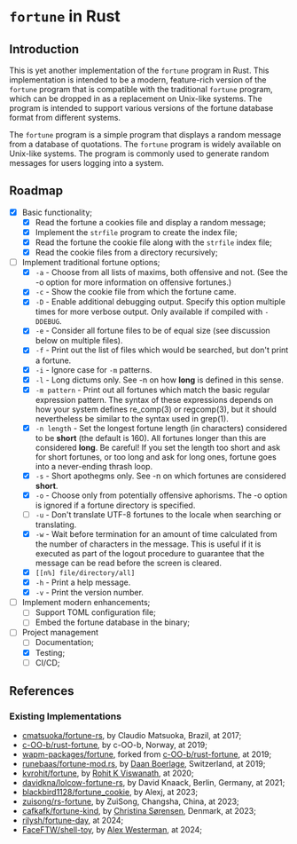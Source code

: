 

# `fortune` in Rust

## Introduction

This is yet another implementation of the `fortune` program in Rust. This implementation is intended to be a modern, feature-rich version of the `fortune` program that is compatible with the traditional `fortune` program, which can be dropped in as a replacement on Unix-like systems. The program is intended to support various versions of the fortune database format from different systems.

The `fortune` program is a simple program that displays a random message from a database of quotations. The `fortune` program is widely available on Unix-like systems. The program is commonly used to generate random messages for users logging into a system.

## Roadmap

- [x] Basic functionality;
  - [x] Read the fortune a cookies file and display a random message;
  - [x] Implement the `strfile` program to create the index file;
  - [x] Read the fortune the cookie file along with the `strfile` index file;
  - [x] Read the cookie files from a directory recursively;
- [ ] Implement traditional fortune options;
  - [x] `-a` - Choose from all lists of maxims, both offensive and not.  (See the -o option for more information on offensive fortunes.)
  - [x] `-c` - Show the cookie file from which the fortune came.
  - [x] `-D` - Enable additional debugging output.  Specify this option multiple times for more verbose output.  Only available if compiled with `-DDEBUG`.
  - [x] `-e` - Consider all fortune files to be of equal size (see discussion below on multiple files).
  - [x] `-f` - Print out the list of files which would be searched, but don't print a fortune.
  - [x] `-i` - Ignore case for `-m` patterns.
  - [x] `-l` - Long dictums only.  See -n on how **long** is defined in this sense.
  - [x] `-m pattern` - Print out all fortunes which match the basic regular expression pattern.  The syntax of these expressions depends  on  how your system defines re_comp(3) or regcomp(3), but it should nevertheless be similar to the syntax used in grep(1).
  - [x] `-n length` - Set the longest fortune length (in characters) considered to be **short** (the default is 160).  All fortunes longer  than this  are  considered  **long**.  Be careful!  If you set the length too short and ask for short fortunes, or too long and ask for long ones, fortune goes into a never-ending thrash loop.
  - [x] `-s` - Short apothegms only.  See -n on which fortunes are considered **short**.
  - [x] `-o` - Choose only from potentially offensive aphorisms.  The -o option is ignored if a fortune directory is specified.
  - [ ] `-u` - Don't translate UTF-8 fortunes to the locale when searching or translating.
  - [x] `-w` - Wait  before termination for an amount of time calculated from the number of characters in the message.  This is useful if it is executed as part of the logout procedure to guarantee that the message can be read before the screen is cleared.
  - [x] `[[n%] file/directory/all]`
  - [x] `-h` - Print a help message.
  - [x] `-v` - Print the version number.
- [ ] Implement modern enhancements;
  - [ ] Support TOML configuration file;
  - [ ] Embed the fortune database in the binary;
- [ ] Project management
  - [ ] Documentation;
  - [x] Testing;
  - [ ] CI/CD;

## References

### Existing Implementations

- [cmatsuoka/fortune-rs](https://github.com/cmatsuoka/fortune-rs), by Claudio Matsuoka, Brazil, at 2017;
- [c-OO-b/rust-fortune](https://github.com/c-OO-b/rust-fortune), by c-OO-b, Norway, at 2019;
- [wapm-packages/fortune](https://wapm.io/package/fortune), forked from [c-OO-b/rust-fortune](https://github.com/c-OO-b/rust-fortune), at 2019;
- [runebaas/fortune-mod.rs](https://github.com/runebaas/fortune-mod.rs), by [Daan Boerlage](https://boerlage.me), Switzerland, at 2019;
- [kvrohit/fortune](https://github.com/kvrohit/fortune), by [Rohit K Viswanath](https://kvrohit.dev/), at 2020;
- [davidkna/lolcow-fortune-rs](https://github.com/davidkna/lolcow-fortune-rs.git), by David Knaack, Berlin, Germany, at 2021;
- [blackbird1128/fortune_cookie](https://github.com/blackbird1128/fortune_cookie.rs.git), by Alexj, at 2023;
- [zuisong/rs-fortune](https://github.com/zuisong/rs-fortune), by ZuiSong, Changsha, China, at 2023;
- [cafkafk/fortune-kind](https://github.com/cafkafk/fortune-kind), by [Christina Sørensen](https://www.linkedin.com/in/cafkafk/), Denmark, at 2023;
- [rilysh/fortune-day](https://github.com/rilysh/fortune-day.git), at 2024;
- [FaceFTW/shell-toy](https://github.com/FaceFTW/shell-toy.git), by [Alex Westerman](http://faceftw.dev/), at 2024;
